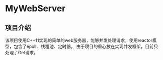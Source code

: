 # MyWebServer
## 项目介绍
该项目使用C++11实现的简单的web服务器，能够并发处理请求，使用reactor模型，包含了epoll、线程池、定时器。
由于项目的重心放在实现并发框架，目前只处理了Get请求。
